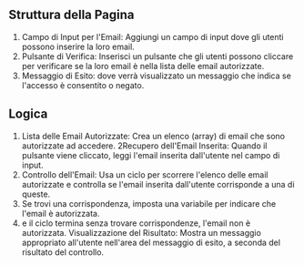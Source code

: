 
## Struttura della Pagina
1. Campo di Input per l'Email: Aggiungi un campo di input dove gli utenti possono inserire la loro email. 
2. Pulsante di Verifica: Inserisci un pulsante che gli utenti possono cliccare per verificare se la loro email è nella lista delle email autorizzate.
3. Messaggio di Esito: dove verrà visualizzato un messaggio che indica se l'accesso è consentito o negato.

## Logica 
1. Lista delle Email Autorizzate: Crea un elenco (array) di email che sono autorizzate ad accedere.
2Recupero dell'Email Inserita: Quando il pulsante viene cliccato, leggi l'email inserita dall'utente nel campo di input.
3. Controllo dell'Email: Usa un ciclo per scorrere l'elenco delle email autorizzate e controlla se l'email inserita dall'utente corrisponde a una di queste.
4. Se trovi una corrispondenza, imposta una variabile per indicare che l'email è autorizzata.
5. e il ciclo termina senza trovare corrispondenze, l'email non è autorizzata.
Visualizzazione del Risultato: Mostra un messaggio appropriato all'utente nell'area del messaggio di esito, a seconda del risultato del controllo.

